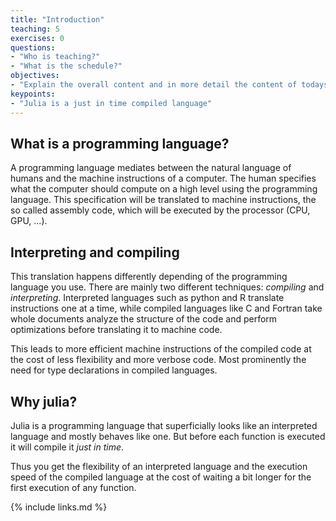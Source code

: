 ```yaml
---
title: "Introduction"
teaching: 5
exercises: 0
questions:
- "Who is teaching?"
- "What is the schedule?"
objectives:
- "Explain the overall content and in more detail the content of todays lesson."
keypoints:
- "Julia is a just in time compiled language"
---
```


## What is a programming language?

A programming language mediates between the natural language of humans and the machine instructions of a computer.
The human specifies what the computer should compute on a high level using the programming language.
This specification will be translated to machine instructions, the so called assembly code, which will be executed by the processor (CPU, GPU, ...).

## Interpreting and compiling

This translation happens differently depending of the programming language you use.
There are mainly two different techniques: _compiling_ and _interpreting_.
Interpreted languages such as python and R translate instructions one at a time, while compiled languages like C and Fortran take whole documents analyze the structure of the code and perform optimizations before translating it to machine code.

This leads to more efficient machine instructions of the compiled code at the cost of less flexibility and more verbose code.
Most prominently the need for type declarations in compiled languages.

## Why julia?

Julia is a programming language that superficially looks like an interpreted language and mostly behaves like one.
But before each function is executed it will compile it _just in time_.

Thus you get the flexibility of an interpreted language and the execution speed of the compiled language at the cost of waiting a bit longer for the first execution of any function.

{% include links.md %}
